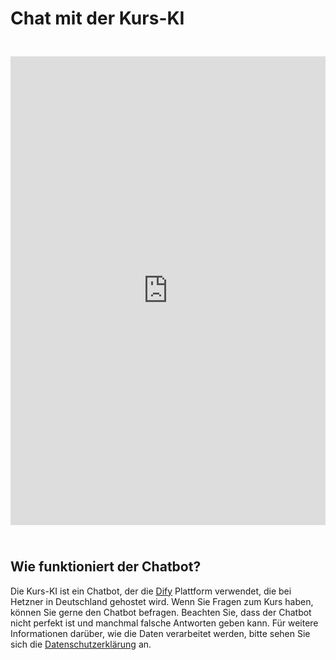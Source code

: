 # Chat mit der Kurs-KI


<iframe
 src="https://flow.byndsim.com/chatbot/OkOGHTmCFcXes6Jk"
 style="width: 100%; height: 750px; border: none; overflow: auto; margin-top: 25px; margin-bottom: 25px;"
 frameborder="0">
</iframe>

## Wie funktioniert der Chatbot?

Die Kurs-KI ist ein Chatbot, der die [Dify](https://dify.byndsim.com/)
Plattform verwendet, die bei Hetzner in Deutschland gehostet wird. Wenn
Sie Fragen zum Kurs haben, können Sie gerne den Chatbot befragen.
Beachten Sie, dass der Chatbot nicht perfekt ist und manchmal falsche
Antworten geben kann. Für weitere Informationen darüber, wie die Daten
verarbeitet werden, bitte sehen Sie sich die
[Datenschutzerklärung](privacy.qmd) an.
